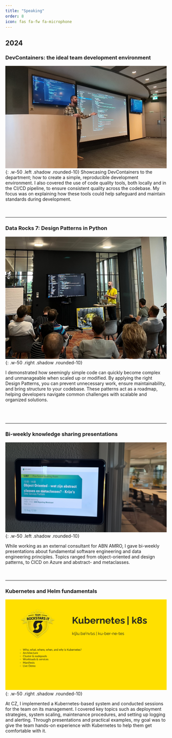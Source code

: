 ```yaml
---
title: "Speaking"
order: 8
icon: fas fa-fw fa-microphone
---
```


## 2024

### DevContainers: the ideal team development environment 

![data-rocks-7](/assets/graphics/speaking/2024-12-02-krijn-at-HbR-presenting-devcontainers.jpg){: .w-50 .left .shadow .rounded-10}
Showcasing DevContainers to the department; how to create a simple, reproducible development environment. I also covered the use of code quality tools, both locally and in the CI/CD pipeline, to ensure consistent quality across the codebase. My focus was on explaining how these tools could help safeguard and maintain standards during development.<br><br><br>

---

### Data Rocks 7: Design Patterns in Python

![data-rocks-7](/assets/graphics/speaking/2024-09-22-krijn-presenting-data-rocks-7.jpeg){: .w-50 .right .shadow .rounded-10}

I demonstrated how seemingly simple code can quickly become complex and unmanageable when scaled up or modified. By applying the right Design Patterns, you can prevent unnecessary work, ensure maintainability, and bring structure to your codebase. These patterns act as a roadmap, helping developers navigate common challenges with scalable and organized solutions.<br><br><br><br>

---


### Bi-weekly knowledge sharing presentations

![ABN-AMRO](/assets/graphics/speaking/2024-08-12-krijn-at-ABN-presenting-object-oriented.jpg){: .w-50 .left .shadow .rounded-10}

While working as an external consultant for ABN AMRO, I gave bi-weekly presentations about fundamental software engineering and data engineering principles. Topics ranged from object-oriented and design patterns, to CICD on Azure and abstract- and metaclasses.<br><br><br>

---

### Kubernetes and Helm fundamentals

![kubernetes-at-CZ](/assets/graphics/speaking/2024-03-11-krijn-at-CZ-presenting-kubernetes.png){: .w-50 .right .shadow .rounded-10}

At CZ, I implemented a Kubernetes-based system and conducted sessions for the team on its management. I covered key topics such as deployment strategies, system scaling, maintenance procedures, and setting up logging and alerting. Through presentations and practical examples, my goal was to give the team hands-on experience with Kubernetes to help them get comfortable with it.
